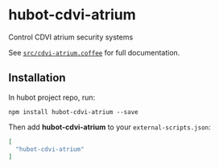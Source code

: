 # hubot-cdvi-atrium

Control CDVI atrium security systems

See [`src/cdvi-atrium.coffee`](src/cdvi-atrium.coffee) for full documentation.

## Installation

In hubot project repo, run:

`npm install hubot-cdvi-atrium --save`

Then add **hubot-cdvi-atrium** to your `external-scripts.json`:

```json
[
  "hubot-cdvi-atrium"
]
```
